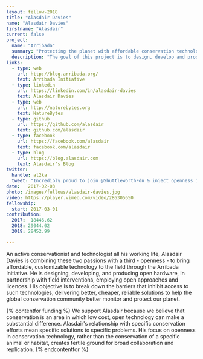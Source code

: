 ```yaml
---
layout: fellow-2018
title: "Alasdair Davies"
name: "Alasdair Davies"
firstname: "Alasdair"
current: false
project:
  name: "Arribada"
  summary: "Protecting the planet with affordable conservation technology"
  description: "The goal of this project is to design, develop and produce open hardware to be used in animal conservation."
links:
  - type: web
    url: http://blog.arribada.org/
    text: Arribada Initiative
  - type: linkedin
    url: https://linkedin.com/in/alasdair-davies
    text: Alasdair Davies
  - type: web
    url: http://naturebytes.org
    text: NatureBytes
  - type: github
    url: https://github.com/alasdair
    text: github.com/alasdair
  - type: facebook
    url: https://facebook.com/alasdair
    text: facebook.com/alasdair
  - type: blog
    url: https://blog.alasdair.com
    text: Alasdair's Blog
twitter:
  handle: al2ka
  tweet: "Incredibly proud to join @ShuttleworthFdn & inject openness into conservation technology. It’s time we all got access to the tools we need."
date:   2017-02-03
photo: /images/fellows/alasdair-davies.jpg
video: https://player.vimeo.com/video/286305650
fellowship:
  start: 2017-03-01
contribution:
  2017:  18446.62
  2018: 29044.02
  2019: 28452.99 

---
```

An active conservationist and technologist all his working life, Alasdair Davies is combining these two passions with a third - openness - to bring affordable, customizable technology  to the field through the Arribada Initiative. He is designing, developing, and producing open hardware, in partnership with field interventions, employing open approaches and licences. His objective is to break down the barriers that inhibit access to such technologies, delivering better, cheaper, reliable solutions to help the global conservation community better monitor and protect our planet.

{% contentfor funding %}
We support Alasdair because we believe that conservation is an area in which low cost, open technology can make a substantial difference. Alasdair's  relationship with specific  conservation efforts mean specific solutions to specific problems. His  focus on openness in conservation technology, rather than the  conservation of a specific animal or habitat, creates fertile ground for  broad collaboration and replication.
{% endcontentfor %}